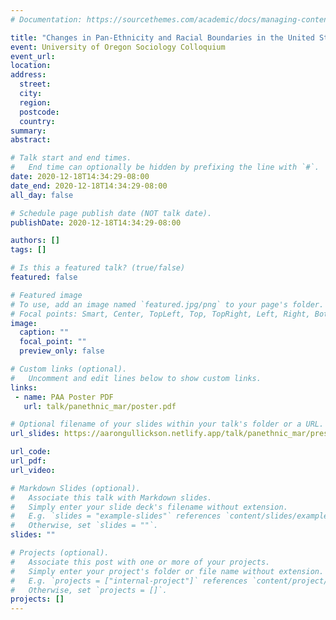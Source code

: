 ```yaml
---
# Documentation: https://sourcethemes.com/academic/docs/managing-content/

title: "Changes in Pan-Ethnicity and Racial Boundaries in the United States based on Interracial Marriage Patterns, 1980-2018"
event: University of Oregon Sociology Colloquium
event_url:
location:
address:
  street:
  city:
  region:
  postcode:
  country:
summary:
abstract:

# Talk start and end times.
#   End time can optionally be hidden by prefixing the line with `#`.
date: 2020-12-18T14:34:29-08:00
date_end: 2020-12-18T14:34:29-08:00
all_day: false

# Schedule page publish date (NOT talk date).
publishDate: 2020-12-18T14:34:29-08:00

authors: []
tags: []

# Is this a featured talk? (true/false)
featured: false

# Featured image
# To use, add an image named `featured.jpg/png` to your page's folder. 
# Focal points: Smart, Center, TopLeft, Top, TopRight, Left, Right, BottomLeft, Bottom, BottomRight.
image:
  caption: ""
  focal_point: ""
  preview_only: false

# Custom links (optional).
#   Uncomment and edit lines below to show custom links.
links:
 - name: PAA Poster PDF
   url: talk/panethnic_mar/poster.pdf

# Optional filename of your slides within your talk's folder or a URL.
url_slides: https://aarongullickson.netlify.app/talk/panethnic_mar/presentation.presentation.html

url_code:
url_pdf: 
url_video:

# Markdown Slides (optional).
#   Associate this talk with Markdown slides.
#   Simply enter your slide deck's filename without extension.
#   E.g. `slides = "example-slides"` references `content/slides/example-slides.md`.
#   Otherwise, set `slides = ""`.
slides: ""

# Projects (optional).
#   Associate this post with one or more of your projects.
#   Simply enter your project's folder or file name without extension.
#   E.g. `projects = ["internal-project"]` references `content/project/deep-learning/index.md`.
#   Otherwise, set `projects = []`.
projects: []
---
```

